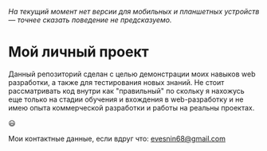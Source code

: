 _На текущий момент нет версии для мобильных и планшетных устройств — точнее сказать поведение не предсказуемо._

# Мой личный проект

Данный репозиторий сделан с целью демонстрации моих навыков web разработки, а также для тестирования новых знаний. Не стоит рассматривать код внутри как "правильный" по скольку я нахожусь еще только на стадии обучения и вхождения в web-разработку и не имею опыта коммерческой разработки и работы на реальны проектах.

:smiley:

Мои контактные данные, если вдруг что:
evesnin68@gmail.com
